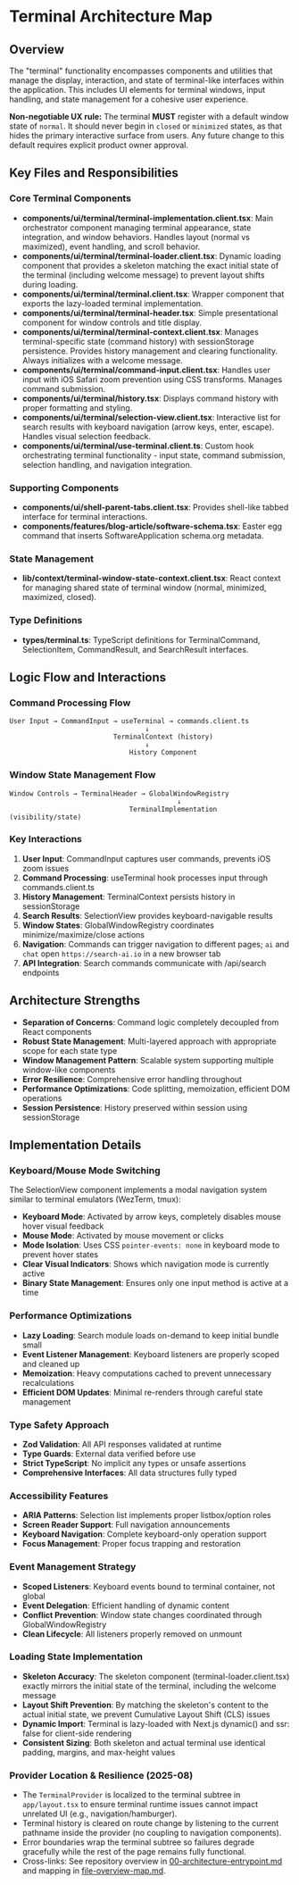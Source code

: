 # Terminal Architecture Map

## Overview

The "terminal" functionality encompasses components and utilities that manage the display, interaction, and state of terminal-like interfaces within the application. This includes UI elements for terminal windows, input handling, and state management for a cohesive user experience.

**Non-negotiable UX rule:** The terminal **MUST** register with a default window state of `normal`. It should never begin in `closed` or `minimized` states, as that hides the primary interactive surface from users. Any future change to this default requires explicit product owner approval.

## Key Files and Responsibilities

### Core Terminal Components

- **components/ui/terminal/terminal-implementation.client.tsx**: Main orchestrator component managing terminal appearance, state integration, and window behaviors. Handles layout (normal vs maximized), event handling, and scroll behavior.
- **components/ui/terminal/terminal-loader.client.tsx**: Dynamic loading component that provides a skeleton matching the exact initial state of the terminal (including welcome message) to prevent layout shifts during loading.
- **components/ui/terminal/terminal.client.tsx**: Wrapper component that exports the lazy-loaded terminal implementation.
- **components/ui/terminal/terminal-header.tsx**: Simple presentational component for window controls and title display.
- **components/ui/terminal/terminal-context.client.tsx**: Manages terminal-specific state (command history) with sessionStorage persistence. Provides history management and clearing functionality. Always initializes with a welcome message.
- **components/ui/terminal/command-input.client.tsx**: Handles user input with iOS Safari zoom prevention using CSS transforms. Manages command submission.
- **components/ui/terminal/history.tsx**: Displays command history with proper formatting and styling.
- **components/ui/terminal/selection-view.client.tsx**: Interactive list for search results with keyboard navigation (arrow keys, enter, escape). Handles visual selection feedback.
- **components/ui/terminal/use-terminal.client.ts**: Custom hook orchestrating terminal functionality - input state, command submission, selection handling, and navigation integration.

### Supporting Components

- **components/ui/shell-parent-tabs.client.tsx**: Provides shell-like tabbed interface for terminal interactions.
- **components/features/blog-article/software-schema.tsx**: Easter egg command that inserts SoftwareApplication schema.org metadata.

### State Management

- **lib/context/terminal-window-state-context.client.tsx**: React context for managing shared state of terminal window (normal, minimized, maximized, closed).

### Type Definitions

- **types/terminal.ts**: TypeScript definitions for TerminalCommand, SelectionItem, CommandResult, and SearchResult interfaces.

## Logic Flow and Interactions

### Command Processing Flow

```
User Input → CommandInput → useTerminal → commands.client.ts
                                  ↓
                          TerminalContext (history)
                                  ↓
                              History Component
```

### Window State Management Flow

```
Window Controls → TerminalHeader → GlobalWindowRegistry
                                          ↓
                              TerminalImplementation (visibility/state)
```

### Key Interactions

1. **User Input**: CommandInput captures user commands, prevents iOS zoom issues
2. **Command Processing**: useTerminal hook processes input through commands.client.ts
3. **History Management**: TerminalContext persists history in sessionStorage
4. **Search Results**: SelectionView provides keyboard-navigable results
5. **Window States**: GlobalWindowRegistry coordinates minimize/maximize/close actions
6. **Navigation**: Commands can trigger navigation to different pages; `ai` and `chat` open `https://search-ai.io` in a new browser tab
7. **API Integration**: Search commands communicate with /api/search endpoints

## Architecture Strengths

- **Separation of Concerns**: Command logic completely decoupled from React components
- **Robust State Management**: Multi-layered approach with appropriate scope for each state type
- **Window Management Pattern**: Scalable system supporting multiple window-like components
- **Error Resilience**: Comprehensive error handling throughout
- **Performance Optimizations**: Code splitting, memoization, efficient DOM operations
- **Session Persistence**: History preserved within session using sessionStorage

## Implementation Details

### Keyboard/Mouse Mode Switching

The SelectionView component implements a modal navigation system similar to terminal emulators (WezTerm, tmux):

- **Keyboard Mode**: Activated by arrow keys, completely disables mouse hover visual feedback
- **Mouse Mode**: Activated by mouse movement or clicks
- **Mode Isolation**: Uses CSS `pointer-events: none` in keyboard mode to prevent hover states
- **Clear Visual Indicators**: Shows which navigation mode is currently active
- **Binary State Management**: Ensures only one input method is active at a time

### Performance Optimizations

- **Lazy Loading**: Search module loads on-demand to keep initial bundle small
- **Event Listener Management**: Keyboard listeners are properly scoped and cleaned up
- **Memoization**: Heavy computations cached to prevent unnecessary recalculations
- **Efficient DOM Updates**: Minimal re-renders through careful state management

### Type Safety Approach

- **Zod Validation**: All API responses validated at runtime
- **Type Guards**: External data verified before use
- **Strict TypeScript**: No implicit any types or unsafe assertions
- **Comprehensive Interfaces**: All data structures fully typed

### Accessibility Features

- **ARIA Patterns**: Selection list implements proper listbox/option roles
- **Screen Reader Support**: Full navigation announcements
- **Keyboard Navigation**: Complete keyboard-only operation support
- **Focus Management**: Proper focus trapping and restoration

### Event Management Strategy

- **Scoped Listeners**: Keyboard events bound to terminal container, not global
- **Event Delegation**: Efficient handling of dynamic content
- **Conflict Prevention**: Window state changes coordinated through GlobalWindowRegistry
- **Clean Lifecycle**: All listeners properly removed on unmount

### Loading State Implementation

- **Skeleton Accuracy**: The skeleton component (terminal-loader.client.tsx) exactly mirrors the initial state of the terminal, including the welcome message
- **Layout Shift Prevention**: By matching the skeleton's content to the actual initial state, we prevent Cumulative Layout Shift (CLS) issues
- **Dynamic Import**: Terminal is lazy-loaded with Next.js dynamic() and ssr: false for client-side rendering
- **Consistent Sizing**: Both skeleton and actual terminal use identical padding, margins, and max-height values

### Provider Location & Resilience (2025-08)

- The `TerminalProvider` is localized to the terminal subtree in `app/layout.tsx` to ensure terminal runtime issues cannot impact unrelated UI (e.g., navigation/hamburger).
- Terminal history is cleared on route change by listening to the current pathname inside the provider (no coupling to navigation components).
- Error boundaries wrap the terminal subtree so failures degrade gracefully while the rest of the page remains fully functional.
- Cross-links: See repository overview in [00-architecture-entrypoint.md](./00-architecture-entrypoint.md) and mapping in [file-overview-map.md](../file-overview-map.md).
